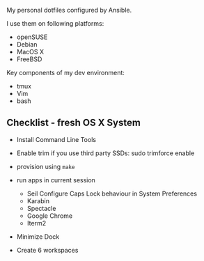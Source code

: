 My personal dotfiles configured by Ansible.

I use them on following platforms:

* openSUSE
* Debian
* MacOS X
* FreeBSD

Key components of my dev environment:

* tmux
* Vim
* bash

Checklist - fresh OS X System
-----------------------------

* Install Command Line Tools
* Enable trim if you use third party SSDs:
	sudo trimforce enable 
* provision using `make`
* run apps in current session
	* Seil
	  Configure Caps Lock behaviour in System Preferences
	* Karabin
	* Spectacle
	* Google Chrome
	* Iterm2

* Minimize Dock
* Create 6 workspaces
